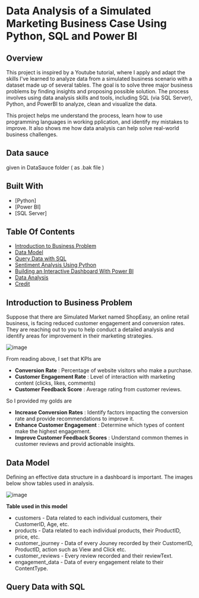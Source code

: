 # Data Analysis of a Simulated Marketing Business Case Using Python, SQL and Power BI

##  Overview

This project is inspired by a Youtube tutorial, where I apply and adapt the skills I've learned to analyze data from a simulated business scenario with a dataset made up of several tables. The goal is to solve three major business problems by finding insights and proposing possible solution. The process involves using data analysis skills and tools, including SQL (via SQL Server), Python, and PowerBI to analyze, clean and visualize the data. 

This project helps me understand the process, learn how to use programming languages in working pplication, and identify my mistakes to improve. It also shows me how data analysis can help solve real-world business challenges.

## Data sauce 

given in DataSauce folder ( as .bak file )


## Built With

- [Python]
- [Power BI]
- [SQL Server]

## Table Of Contents

- [Introduction to Business Problem](#introduction-to-business-problem)
- [Data Model](#data-model)
- [Query Data with SQL](#query-data-with-sql)
- [Sentiment Analysis Using Python](#sentiment-analysis-using-python)
- [Building an Interactive Dashboard With Power BI](#building-an-interactive-dashboard-with-poer-bi)
- [Data Analysis](#data-analysis)
- [Credit](#credit)

## Introduction to Business Problem
Suppose that there are Simulated Market named ShopEasy, an online retail business, is facing reduced customer engagement and conversion rates. They are reaching out to you to help conduct a detailed analysis and identify areas for improvement in their marketing strategies.

![image](https://github.com/user-attachments/assets/09a2c1b4-b1ea-4eca-87c3-f8c80d0e46a1)

From reading above, I set that KPIs are 

- **Conversion Rate** : Percentage of website visitors who make a purchase.
- **Customer Engagement Rate** : Level of interaction with marketing content (clicks, likes, comments)
- **Customer Feedback Score** : Average rating from customer reviews.

So I provided my golds are
- **Increase Conversion Rates** : Identify factors impacting the conversion rate and provide recommendations to improve it.
- **Enhance Customer Engagement** : Determine which types of content make the highest engagement. 
- **Improve Customer Feedback Scores** : Understand common themes in customer reviews and provid actionable insights.

## Data Model

Defining an effective data structure in a dashboard is important. The images below show tables used in analysis.

![image](https://github.com/user-attachments/assets/1fb5a7a7-746a-430b-8fb1-1ffd6cf89007)

**Table used in this model**

- customers - Data related to each individual customers, their CustomerID, Age, etc.
- products - Data related to each individual products, their ProductID, price, etc.
- customer_journey - Data of every Jouney recorded by their CustomerID, ProductID, action such as View and Click etc.
- customer_reviews - Every review recorded and their reviewText.
- engagement_data - Data of every engagement relate to their ContentType.

## Query Data with SQL


  








